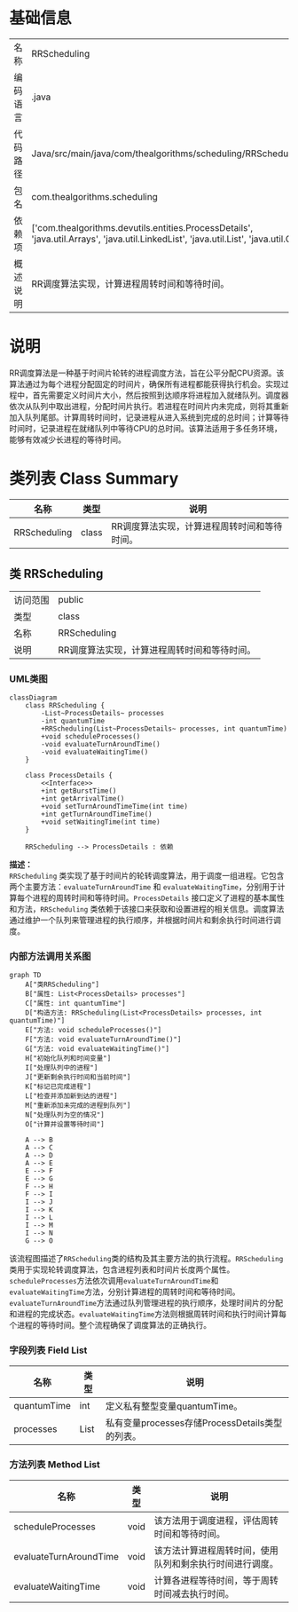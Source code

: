 # 基础信息

|      |      |
|------|------|
| 名称 | RRScheduling |
| 编码语言 | .java |
| 代码路径 | Java/src/main/java/com/thealgorithms/scheduling/RRScheduling.java |
| 包名 | com.thealgorithms.scheduling |
| 依赖项 | ['com.thealgorithms.devutils.entities.ProcessDetails', 'java.util.Arrays', 'java.util.LinkedList', 'java.util.List', 'java.util.Queue'] |
| 概述说明 | RR调度算法实现，计算进程周转时间和等待时间。 |

# 说明

RR调度算法是一种基于时间片轮转的进程调度方法，旨在公平分配CPU资源。该算法通过为每个进程分配固定的时间片，确保所有进程都能获得执行机会。实现过程中，首先需要定义时间片大小，然后按照到达顺序将进程加入就绪队列。调度器依次从队列中取出进程，分配时间片执行。若进程在时间片内未完成，则将其重新加入队列尾部。计算周转时间时，记录进程从进入系统到完成的总时间；计算等待时间时，记录进程在就绪队列中等待CPU的总时间。该算法适用于多任务环境，能够有效减少长进程的等待时间。

# 类列表 Class Summary

| 名称   | 类型  | 说明 |
|-------|------|-------------|
| RRScheduling | class | RR调度算法实现，计算进程周转时间和等待时间。 |



## 类 RRScheduling

|      |      |
|------|------|
| 访问范围 | public |
| 类型 | class |
| 名称 | RRScheduling |
| 说明 | RR调度算法实现，计算进程周转时间和等待时间。 |


### UML类图

```mermaid
classDiagram
    class RRScheduling {
        -List~ProcessDetails~ processes
        -int quantumTime
        +RRScheduling(List~ProcessDetails~ processes, int quantumTime)
        +void scheduleProcesses()
        -void evaluateTurnAroundTime()
        -void evaluateWaitingTime()
    }

    class ProcessDetails {
        <<Interface>>
        +int getBurstTime()
        +int getArrivalTime()
        +void setTurnAroundTimeTime(int time)
        +int getTurnAroundTimeTime()
        +void setWaitingTime(int time)
    }

    RRScheduling --> ProcessDetails : 依赖
```

**描述：**  
`RRScheduling` 类实现了基于时间片的轮转调度算法，用于调度一组进程。它包含两个主要方法：`evaluateTurnAroundTime` 和 `evaluateWaitingTime`，分别用于计算每个进程的周转时间和等待时间。`ProcessDetails` 接口定义了进程的基本属性和方法，`RRScheduling` 类依赖于该接口来获取和设置进程的相关信息。调度算法通过维护一个队列来管理进程的执行顺序，并根据时间片和剩余执行时间进行调度。


### 内部方法调用关系图

```mermaid
graph TD
    A["类RRScheduling"]
    B["属性: List<ProcessDetails> processes"]
    C["属性: int quantumTime"]
    D["构造方法: RRScheduling(List<ProcessDetails> processes, int quantumTime)"]
    E["方法: void scheduleProcesses()"]
    F["方法: void evaluateTurnAroundTime()"]
    G["方法: void evaluateWaitingTime()"]
    H["初始化队列和时间变量"]
    I["处理队列中的进程"]
    J["更新剩余执行时间和当前时间"]
    K["标记已完成进程"]
    L["检查并添加新到达的进程"]
    M["重新添加未完成的进程到队列"]
    N["处理队列为空的情况"]
    O["计算并设置等待时间"]

    A --> B
    A --> C
    A --> D
    A --> E
    E --> F
    E --> G
    F --> H
    F --> I
    I --> J
    I --> K
    I --> L
    I --> M
    I --> N
    G --> O
```

该流程图描述了`RRScheduling`类的结构及其主要方法的执行流程。`RRScheduling`类用于实现轮转调度算法，包含进程列表和时间片长度两个属性。`scheduleProcesses`方法依次调用`evaluateTurnAroundTime`和`evaluateWaitingTime`方法，分别计算进程的周转时间和等待时间。`evaluateTurnAroundTime`方法通过队列管理进程的执行顺序，处理时间片的分配和进程的完成状态。`evaluateWaitingTime`方法则根据周转时间和执行时间计算每个进程的等待时间。整个流程确保了调度算法的正确执行。

### 字段列表 Field List

| 名称  | 类型  | 说明 |
|-------|-------|------|
| quantumTime | int | 定义私有整型变量quantumTime。 |
| processes | List<ProcessDetails> | 私有变量processes存储ProcessDetails类型的列表。 |

### 方法列表 Method List

| 名称  | 类型  | 说明 |
|-------|-------|------|
| scheduleProcesses | void | 该方法用于调度进程，评估周转时间和等待时间。 |
| evaluateTurnAroundTime | void | 该方法计算进程周转时间，使用队列和剩余执行时间进行调度。 |
| evaluateWaitingTime | void | 计算各进程等待时间，等于周转时间减去执行时间。 |




